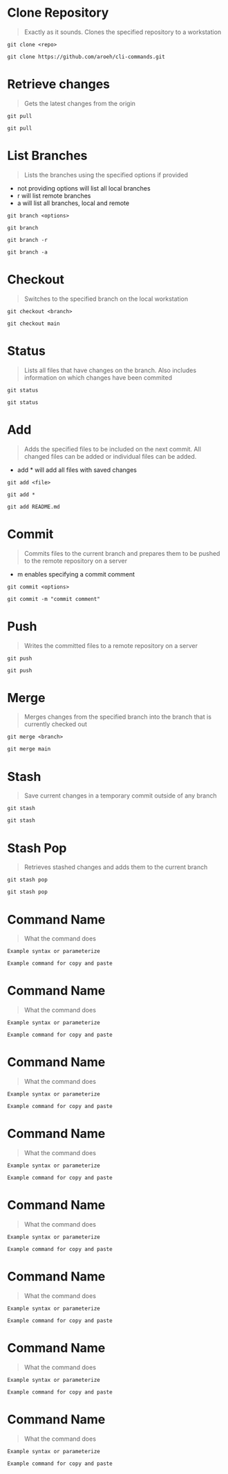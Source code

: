 # Clone Repository

> Exactly as it sounds.  Clones the specified repository to a workstation

`git clone <repo>`

```
git clone https://github.com/aroeh/cli-commands.git
```

# Retrieve changes

> Gets the latest changes from the origin

`git pull`

```
git pull
```

# List Branches

> Lists the branches using the specified options if provided
- not providing options will list all local branches
- r will list remote branches
- a will list all branches, local and remote

`git branch <options>`

```
git branch
```
```
git branch -r
```
```
git branch -a
```

# Checkout

> Switches to the specified branch on the local workstation

`git checkout <branch>`

```
git checkout main
```

# Status

> Lists all files that have changes on the branch.  Also includes information on which changes have been commited

`git status`

```
git status
```

# Add

> Adds the specified files to be included on the next commit.  All changed files can be added or individual files can be added.
- add * will add all files with saved changes

`git add <file>`

```
git add *
```
```
git add README.md
```

# Commit

> Commits files to the current branch and prepares them to be pushed to the remote repository on a server
- m enables specifying a commit comment

`git commit <options>`

```
git commit -m "commit comment"
```

# Push

> Writes the committed files to a remote repository on a server

`git push`

```
git push
```

# Merge

> Merges changes from the specified branch into the branch that is currently checked out

`git merge <branch>`

```
git merge main
```

# Stash

> Save current changes in a temporary commit outside of any branch

`git stash`

```
git stash
```

# Stash Pop

> Retrieves stashed changes and adds them to the current branch

`git stash pop`

```
git stash pop
```

# Command Name

> What the command does

`Example syntax or parameterize`

```
Example command for copy and paste
```

# Command Name

> What the command does

`Example syntax or parameterize`

```
Example command for copy and paste
```

# Command Name

> What the command does

`Example syntax or parameterize`

```
Example command for copy and paste
```

# Command Name

> What the command does

`Example syntax or parameterize`

```
Example command for copy and paste
```

# Command Name

> What the command does

`Example syntax or parameterize`

```
Example command for copy and paste
```

# Command Name

> What the command does

`Example syntax or parameterize`

```
Example command for copy and paste
```

# Command Name

> What the command does

`Example syntax or parameterize`

```
Example command for copy and paste
```

# Command Name

> What the command does

`Example syntax or parameterize`

```
Example command for copy and paste
```
